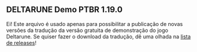## DELTARUNE Demo PTBR 1.19.0

Ei! Este arquivo é usado apenas para possibilitar a publicação de novas versões da tradução da versão gratuita de demonstração do jogo Deltarune. Se quiser fazer o download da tradução, dê uma olhada na [lista de releases](https://github.com/gomaproi/deltarune-ptbr/releases)!
